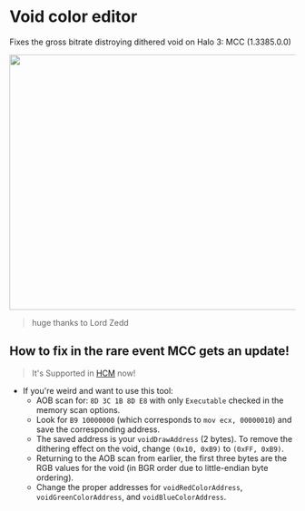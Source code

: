 # Void color editor
Fixes the gross bitrate distroying dithered void on Halo 3: MCC (1.3385.0.0)

<img src="https://github.com/TermaciousTrickocity/Void-fix/assets/62641541/1eb421e2-125a-4d40-85a8-fc20abb0768a" width="800" height="450">

> huge thanks to Lord Zedd

## How to fix in the rare event MCC gets an update!
> It's Supported in [HCM](https://github.com/Burnt-o/HaloCheckpointManager) now!
- If you're weird and want to use this tool:
  - AOB scan for: `8D 3C 1B 8D E8` with only `Executable` checked in the memory scan options.
  - Look for `B9 10000000` (which corresponds to `mov ecx, 00000010`) and save the corresponding address.
  - The saved address is your `voidDrawAddress` (2 bytes). To remove the dithering effect on the void, change `(0x10, 0xB9)` to `(0xFF, 0xB9)`.
  - Returning to the AOB scan from earlier, the first three bytes are the RGB values for the void (in BGR order due to little-endian byte ordering).
  - Change the proper addresses for `voidRedColorAddress`, `voidGreenColorAddress`, and `voidBlueColorAddress`.
